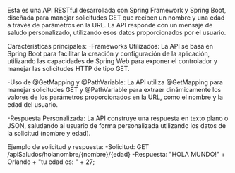 Esta es una API RESTful desarrollada con Spring Framework y Spring Boot, diseñada para manejar solicitudes GET que reciben un nombre y una edad a través de parámetros en la URL. La API responde con un mensaje de saludo personalizado, utilizando esos datos proporcionados por el usuario.

Características principales:
  -Frameworks Utilizados: La API se basa en Spring Boot para facilitar la creación y configuración de la aplicación, utilizando las capacidades de Spring Web para exponer el controlador y      manejar las solicitudes HTTP de tipo GET.

  -Uso de @GetMapping y @PathVariable: La API utiliza @GetMapping para manejar solicitudes GET y @PathVariable para extraer dinámicamente los valores de los parámetros proporcionados en la     URL, como el nombre y la edad del usuario.

  -Respuesta Personalizada: La API construye una respuesta en texto plano o JSON, saludando al usuario de forma personalizada utilizando los datos de la solicitud (nombre y edad).

  Ejemplo de solicitud y respuesta:
      -Solicitud: GET /apiSaludos/holanombre/{nombre}/{edad}
      -Respuesta: "HOLA MUNDO!" + Orlando + "tu edad es: " + 27;
